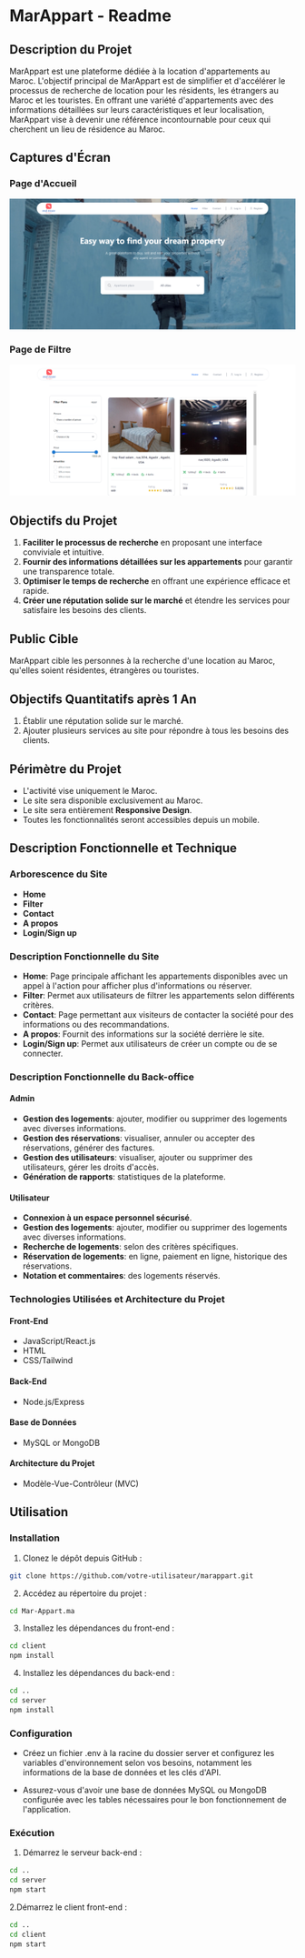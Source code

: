 
# MarAppart - Readme

## Description du Projet

MarAppart est une plateforme dédiée à la location d'appartements au Maroc. L'objectif principal de MarAppart est de simplifier et d'accélérer le processus de recherche de location pour les résidents, les étrangers au Maroc et les touristes. En offrant une variété d'appartements avec des informations détaillées sur leurs caractéristiques et leur localisation, MarAppart vise à devenir une référence incontournable pour ceux qui cherchent un lieu de résidence au Maroc.

## Captures d'Écran

### Page d'Accueil

![Page d'Accueil](https://github.com/HichamElquagh/Mar-Appart.ma/blob/main/client/src/assets/image1.png)

### Page de Filtre

![Page de Filtre](https://github.com/HichamElquagh/Mar-Appart.ma/blob/main/client/src/assets/image.png)

## Objectifs du Projet

1. **Faciliter le processus de recherche** en proposant une interface conviviale et intuitive.
2. **Fournir des informations détaillées sur les appartements** pour garantir une transparence totale.
3. **Optimiser le temps de recherche** en offrant une expérience efficace et rapide.
4. **Créer une réputation solide sur le marché** et étendre les services pour satisfaire les besoins des clients.

## Public Cible

MarAppart cible les personnes à la recherche d'une location au Maroc, qu'elles soient résidentes, étrangères ou touristes.

## Objectifs Quantitatifs après 1 An

1. Établir une réputation solide sur le marché.
2. Ajouter plusieurs services au site pour répondre à tous les besoins des clients.

## Périmètre du Projet

- L'activité vise uniquement le Maroc.
- Le site sera disponible exclusivement au Maroc.
- Le site sera entièrement **Responsive Design**.
- Toutes les fonctionnalités seront accessibles depuis un mobile.

## Description Fonctionnelle et Technique

### Arborescence du Site

- **Home**
- **Filter**
- **Contact**
- **A propos**
- **Login/Sign up**

### Description Fonctionnelle du Site

- **Home**: Page principale affichant les appartements disponibles avec un appel à l'action pour afficher plus d'informations ou réserver.
- **Filter**: Permet aux utilisateurs de filtrer les appartements selon différents critères.
- **Contact**: Page permettant aux visiteurs de contacter la société pour des informations ou des recommandations.
- **A propos**: Fournit des informations sur la société derrière le site.
- **Login/Sign up**: Permet aux utilisateurs de créer un compte ou de se connecter.

### Description Fonctionnelle du Back-office

#### Admin

- **Gestion des logements**: ajouter, modifier ou supprimer des logements avec diverses informations.
- **Gestion des réservations**: visualiser, annuler ou accepter des réservations, générer des factures.
- **Gestion des utilisateurs**: visualiser, ajouter ou supprimer des utilisateurs, gérer les droits d'accès.
- **Génération de rapports**: statistiques de la plateforme.

#### Utilisateur

- **Connexion à un espace personnel sécurisé**.
- **Gestion des logements**: ajouter, modifier ou supprimer des logements avec diverses informations.
- **Recherche de logements**: selon des critères spécifiques.
- **Réservation de logements**: en ligne, paiement en ligne, historique des réservations.
- **Notation et commentaires**: des logements réservés.

### Technologies Utilisées et Architecture du Projet

#### Front-End

- JavaScript/React.js
- HTML
- CSS/Tailwind

#### Back-End

- Node.js/Express

#### Base de Données

- MySQL or MongoDB

#### Architecture du Projet

- Modèle-Vue-Contrôleur (MVC)

## Utilisation

### Installation

1. Clonez le dépôt depuis GitHub :
```bash
git clone https://github.com/votre-utilisateur/marappart.git
````
2. Accédez au répertoire du projet :
```bash
cd Mar-Appart.ma
````
3. Installez les dépendances du front-end :
````bash
cd client
npm install
````
4. Installez les dépendances du back-end :
````bash
cd ..
cd server
npm install
````
### Configuration

- Créez un fichier .env à la racine du dossier server et configurez les variables d'environnement selon vos besoins, notamment les informations de la base de données et les clés d'API.

- Assurez-vous d'avoir une base de données MySQL ou MongoDB configurée avec les tables nécessaires pour le bon fonctionnement de l'application.

### Exécution
1. Démarrez le serveur back-end :
````bash
cd ..
cd server
npm start
````
2.Démarrez le client front-end :
````bash
cd ..
cd client
npm start
````



   

